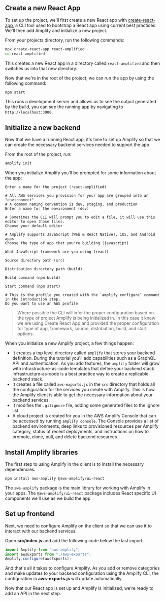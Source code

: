 
## Create a new React App

To set up the project, we'll first create a new React app with [create-react-app](https://reactjs.org/docs/create-a-new-react-app.html), a CLI tool used to bootstrap a React app using current best practices. We'll then add Amplify and initialize a new project.

From your projects directory, run the following commands:

```bash
npx create-react-app react-amplified
cd react-amplified
```

This creates a new React app in a directory called `react-amplified` and then switches us into that new directory.

Now that we're in the root of the project, we can run the app by using the following command:

```bash
npm start
```

This runs a development server and allows us to see the output generated by the build, you can see the running app by navigating to `http://localhost:3000`.

## Initialize a new backend

Now that we have a running React app, it's time to set up Amplify so that we can create the necessary backend services needed to support the app.

From the root of the project, run:

```bash
amplify init
```

When you initialize Amplify you'll be prompted for some information about the app:

```console
Enter a name for the project (react-amplified)

# All AWS services you provision for your app are grouped into an "environment"
# A common naming convention is dev, staging, and production
Enter a name for the environment (dev)

# Sometimes the CLI will prompt you to edit a file, it will use this editor to open those files.
Choose your default editor

# Amplify supports JavaScript (Web & React Native), iOS, and Android apps
Choose the type of app that you're building (javascript)

What JavaScript framework are you using (react)

Source directory path (src)

Distribution directory path (build)

Build command (npm build)

Start command (npm start)

# This is the profile you created with the `amplify configure` command in the introduction step.
Do you want to use an AWS profile
```

> Where possible the CLI will infer the proper configuration based on the type of project Amplify is being initialized in. In this case it knew we are using Create React App and provided the proper configuration for type of app, framework, source, distribution, build, and start options.

When you initialize a new Amplify project, a few things happen:

- It creates a top level directory called `amplify` that stores your backend definition. During the tutorial you'll add capabilities such as a GraphQL API and authentication. As you add features, the `amplify` folder will grow with infrastructure-as-code templates that define your backend stack. Infrastructure-as-code is a best practice way to create a replicable backend stack.
- It creates a file called `aws-exports.js` in the `src` directory that holds all the configuration for the services you create with Amplify. This is how the Amplify client is able to get the necessary information about your backend services.
- It modifies the `.gitignore` file, adding some generated files to the ignore list
- A cloud project is created for you in the AWS Amplify Console that can be accessed by running `amplify console`. The Console provides a list of backend environments, deep links to provisioned resources per Amplify category, status of recent deployments, and instructions on how to promote, clone, pull, and delete backend resources

## Install Amplify libraries 

The first step to using Amplify in the client is to install the necessary dependencies:

```bash
npm install aws-amplify @aws-amplify/ui-react
```

The `aws-amplify` package is the main library for working with Amplify in your apps. The `@aws-amplify/ui-react` package includes React specific UI components we'll use as we build the app.

## Set up frontend

Next, we need to configure Amplify on the client so that we can use it to interact with our backend services.

Open __src/index.js__ and add the following code below the last import:

```javascript
import Amplify from "aws-amplify";
import awsExports from "./aws-exports";
Amplify.configure(awsExports);
```

And that's all it takes to configure Amplify. As you add or remove categories and make updates to your backend configuration using the Amplify CLI, the configuration in __aws-exports.js__ will update automatically.

Now that our React app is set up and Amplify is initialized, we're ready to add an API in the next step.
